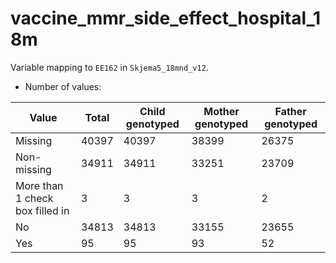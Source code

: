 # vaccine_mmr_side_effect_hospital_18m
Variable mapping to `EE162` in `Skjema5_18mnd_v12`.
- Number of values:

| Value | Total | Child genotyped | Mother genotyped | Father genotyped |
| ----- | ----- | --------------- | ---------------- | ---------------- |
| Missing | 40397 | 40397 | 38399 | 26375 |
| Non-missing | 34911 | 34911 | 33251 | 23709 |
| More than 1 check box filled in | 3 | 3 | 3 |2 |
| No | 34813 | 34813 | 33155 |23655 |
| Yes | 95 | 95 | 93 |52 |



